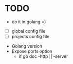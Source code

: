 # TODO

 * do it in golang =)
 * [ ] global config file
 * [ ] projects config file

 * Golang version
 * Expose ports option 
   * if go doc -http || -server

